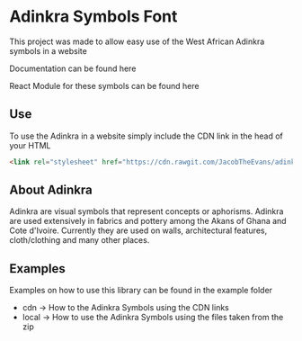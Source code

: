 # Adinkra Symbols Font
<p>This project was made to allow easy use of the West African Adinkra symbols in a website</p>

<p>Documentation can be found here</p>

<p>React Module for these symbols can be found here</p>

## Use
<p>To use the Adinkra in a website simply include the CDN link in the head of your HTML</p>

```html
<link rel="stylesheet" href="https://cdn.rawgit.com/JacobTheEvans/adinkra/b79018a0/src/adinkra.css">
```


## About Adinkra

<p>Adinkra are visual symbols that represent concepts or aphorisms. Adinkra are used extensively in fabrics and pottery among the Akans of Ghana and Cote d'Ivoire. Currently they are used on walls, architectural features, cloth/clothing and many other places.</p>


## Examples

<p>Examples on how to use this library can be found in the example folder</p>
<ul>
  <li>cdn -> How to the Adinkra Symbols using the CDN links</li>
  <li>local -> How to use the Adinkra Symbols using the files taken from the zip</p>
</ul>
